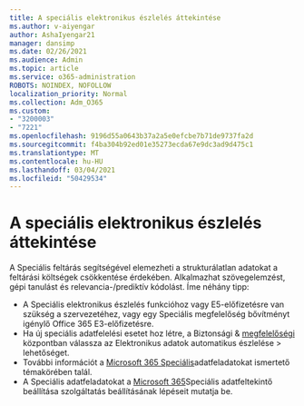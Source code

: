 ```yaml
---
title: A speciális elektronikus észlelés áttekintése
ms.author: v-aiyengar
author: AshaIyengar21
manager: dansimp
ms.date: 02/26/2021
ms.audience: Admin
ms.topic: article
ms.service: o365-administration
ROBOTS: NOINDEX, NOFOLLOW
localization_priority: Normal
ms.collection: Adm_O365
ms.custom:
- "3200003"
- "7221"
ms.openlocfilehash: 9196d55a0643b37a2a5e0efcbe7b71de9737fa2d
ms.sourcegitcommit: f4ba304b92ed01e35273ecda67e9dc3ad9d475c1
ms.translationtype: MT
ms.contentlocale: hu-HU
ms.lasthandoff: 03/04/2021
ms.locfileid: "50429534"
---
```

# <a name="overview-of-advanced-ediscovery"></a>A speciális elektronikus észlelés áttekintése

A Speciális feltárás segítségével elemezheti a strukturálatlan adatokat a feltárási költségek csökkentése érdekében. Alkalmazhat szövegelemzést, gépi tanulást és relevancia-/prediktív kódolást. Íme néhány tipp:

- A Speciális elektronikus észlelés funkcióhoz vagy E5-előfizetésre van szükség a szervezetéhez, vagy egy Speciális megfelelőség bővítményt igénylő Office 365 E3-előfizetésre.
- Ha új speciális adatfelelési esetet hoz létre, a Biztonsági &  [megfelelőségi](https://go.microsoft.com/fwlink/p/?linkid=2077143) központban válassza az Elektronikus adatok automatikus észlelése  >  lehetőséget.
- További információt a [Microsoft 365 Speciális](https://go.microsoft.com/fwlink/?linkid=2101588)adatfeladatokat ismertető témakörében talál.
- A Speciális adatfeladatokat a [Microsoft 365](https://go.microsoft.com/fwlink/?linkid=2122672)Speciális adatfeltekintő beállítása szolgáltatás beállításának lépéseit mutatja be.